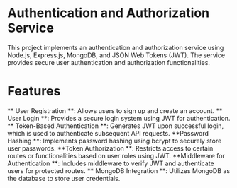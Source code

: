 # Authentication and Authorization Service
This project implements an authentication and authorization service using Node.js, Express.js, MongoDB, and JSON Web Tokens (JWT). The service provides secure user authentication and authorization functionalities.

# Features
** User Registration **: Allows users to sign up and create an account.
** User Login **: Provides a secure login system using JWT for authentication.
** Token-Based Authentication **: Generates JWT upon successful login, which is used to authenticate subsequent API requests.
**Password Hashing **: Implements password hashing using bcrypt to securely store user passwords.
**Token Authorization **: Restricts access to certain routes or functionalities based on user roles using JWT.
**Middleware for Authentication **: Includes middleware to verify JWT and authenticate users for protected routes.
** MongoDB Integration **: Utilizes MongoDB as the database to store user credentials.

